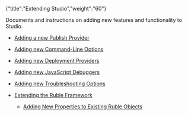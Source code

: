 {"title":"Extending Studio","weight":"60"} 

Documents and instructions on adding new features and functionality to Studio.

*   [Adding a new Publish Provider](/docs/appc/Axway_Appcelerator_Studio/Axway_Appcelerator_Studio_Guide/SDK/Extending_Studio/Adding_a_new_Publish_Provider/)
    
*   [Adding new Command-Line Options](/docs/appc/Axway_Appcelerator_Studio/Axway_Appcelerator_Studio_Guide/SDK/Extending_Studio/Adding_new_Command-Line_Options/)
    
*   [Adding new Deployment Providers](/docs/appc/Axway_Appcelerator_Studio/Axway_Appcelerator_Studio_Guide/SDK/Extending_Studio/Adding_new_Deployment_Providers/)
    
*   [Adding new JavaScript Debuggers](/docs/appc/Axway_Appcelerator_Studio/Axway_Appcelerator_Studio_Guide/SDK/Extending_Studio/Adding_new_JavaScript_Debuggers/)
    
*   [Adding new Troubleshooting Options](/docs/appc/Axway_Appcelerator_Studio/Axway_Appcelerator_Studio_Guide/SDK/Extending_Studio/Adding_new_Troubleshooting_Options/)
    
*   [Extending the Ruble Framework](/docs/appc/Axway_Appcelerator_Studio/Axway_Appcelerator_Studio_Guide/SDK/Extending_Studio/Extending_the_Ruble_Framework/)
    
    *   [Adding New Properties to Existing Ruble Objects](/docs/appc/Axway_Appcelerator_Studio/Axway_Appcelerator_Studio_Guide/SDK/Extending_Studio/Extending_the_Ruble_Framework/Adding_New_Properties_to_Existing_Ruble_Objects/)
